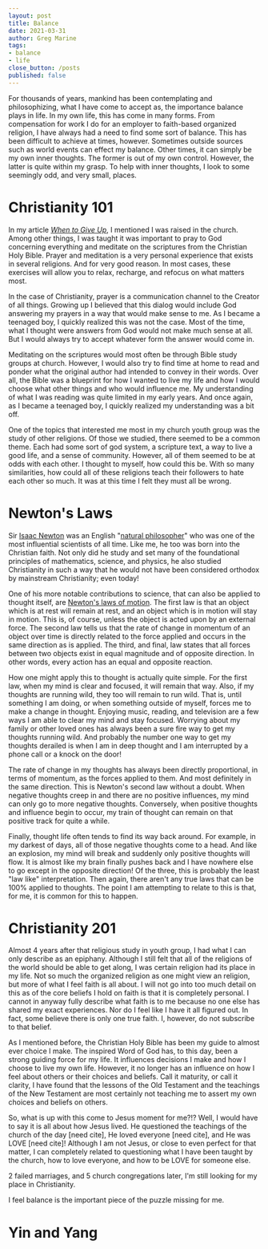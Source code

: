 ```yaml
---
layout: post
title: Balance
date: 2021-03-31
author: Greg Marine
tags: 
- balance
- life
close_button: /posts
published: false
---
```


For thousands of years, mankind has been contemplating and philosophizing, what I have come to accept as, the importance balance plays in life. In my own life, this has come in many forms. From compensation for work I do for an employer to faith-based organized religion, I have always had a need to find some sort of balance. This has been difficult to achieve at times, however. Sometimes outside sources such as world events can effect my balance. Other times, it can simply be my own inner thoughts. The former is out of my own control. However, the latter is quite within my grasp. To help with inner thoughts, I look to some seemingly odd, and very small, places.

<!--more-->

# Christianity 101

In my article _[When to Give Up](/posts/when-to-give-up)_, I mentioned I was raised in the church. Among other things, I was taught it was important to pray to God concerning everything and meditate on the scriptures from the Christian Holy Bible. Prayer and meditation is a very personal experience that exists in several religions. And for very good reason. In most cases, these exercises will allow you to relax, recharge, and refocus on what matters most.

In the case of Christianity, prayer is a communication channel to the Creator of all things. Growing up I believed that this dialog would include God answering my prayers in a way that would make sense to me. As I became a teenaged boy, I quickly realized this was not the case. Most of the time, what I thought were answers from God would not make much sense at all. But I would always try to accept whatever form the answer would come in.

Meditating on the scriptures would most often be through Bible study groups at church. However, I would also try to find time at home to read and ponder what the original author had intended to convey in their words. Over all, the Bible was a blueprint for how I wanted to live my life and how I would choose what other things and who would influence me. My understanding of what I was reading was quite limited in my early years. And once again, as I became a teenaged boy, I quickly realized my understanding was a bit off.

One of the topics that interested me most in my church youth group was the study of other religions. Of those we studied, there seemed to be a common theme. Each had some sort of god system, a scripture text, a way to live a good life, and a sense of community. However, all of them seemed to be at odds with each other. I thought to myself, how could this be. With so many similarities, how could all of these religions teach their followers to hate each other so much. It was at this time I felt they must all be wrong.

# Newton's Laws

Sir [Isaac Newton](https://en.wikipedia.org/wiki/Isaac_Newton) was an English "[natural philosopher](https://en.wikipedia.org/wiki/Natural_philosophy)" who was one of the most influential scientists of all time. Like me, he too was born into the Christian faith. Not only did he study and set many of the foundational principles of mathematics, science, and physics, he also studied Christianity in such a way that he would not have been considered orthodox by mainstream Christianity; even today!

One of his more notable contributions to science, that can also be applied to thought itself, are [Newton's laws of motion](https://en.wikipedia.org/wiki/Newton's_laws_of_motion). The first law is that an object which is at rest will remain at rest, and an object which is in motion will stay in motion. This is, of course, unless the object is acted upon by an external force. The second law tells us that the rate of change in momentum of an object over time is directly related to the force applied and occurs in the same direction as is applied. The third, and final, law states that all forces between two objects exist in equal magnitude and of opposite direction. In other words, every action has an equal and opposite reaction.

How one might apply this to thought is actually quite simple. For the first law, when my mind is clear and focused, it will remain that way. Also, if my thoughts are running wild, they too will remain to run wild. That is, until something I am doing, or when something outside of myself, forces me to make a change in thought. Enjoying music, reading, and television are a few ways I am able to clear my mind and stay focused. Worrying about my family or other loved ones has always been a sure fire way to get my thoughts running wild. And probably the number one way to get my thoughts derailed is when I am in deep thought and I am interrupted by a phone call or a knock on the door!

The rate of change in my thoughts has always been directly proportional, in terms of momentum, as the forces applied to them. And most definitely in the same direction. This is Newton's second law without a doubt. When negative thoughts creep in and there are no positive influences, my mind can only go to more negative thoughts. Conversely, when positive thoughts and influence begin to occur, my train of thought can remain on that positive track for quite a while.

Finally, thought life often tends to find its way back around. For example, in my darkest of days, all of those negative thoughts come to a head. And like an explosion, my mind will break and suddenly only positive thoughts will flow. It is almost like my brain finally pushes back and I have nowhere else to go except in the opposite direction! Of the three, this is probably the least "law like" interpretation. Then again, there aren't any true laws that can be 100% applied to thoughts. The point I am attempting to relate to this is that, for me, it is common for this to happen.

# Christianity 201

Almost 4 years after that religious study in youth group, I had what I can only describe as an epiphany. Although I still felt that all of the religions of the world should be able to get along, I was certain religion had its place in my life. Not so much the organized religion as one might view an religion, but more of what I feel faith is all about. I will not go into too much detail on this as of the core beliefs I hold on faith is that it is completely personal. I cannot in anyway fully describe what faith is to me because no one else has shared my exact experiences. Nor do I feel like I have it all figured out. In fact, some believe there is only one true faith. I, however, do not subscribe to that belief.

As I mentioned before, the Christian Holy Bible has been my guide to almost ever choice I make. The inspired Word of God has, to this day, been a strong guiding force for my life. It influences decisions I make and how I choose to live my own life. However, it no longer has an influence on how I feel about others or their choices and beliefs. Call it maturity, or call it clarity, I have found that the lessons of the Old Testament and the teachings of the New Testament are most certainly not teaching me to assert my own choices and beliefs on others.

So, what is up with this come to Jesus moment for me?!? Well, I would have to say it is all about how Jesus lived. He questioned the teachings of the church of the day [need cite], He loved everyone [need cite], and He was LOVE [need cite]! Although I am not Jesus, or close to even perfect for that matter, I can completely related to questioning what I have been taught by the church, how to love everyone, and how to be LOVE for someone else.

2 failed marriages, and 5 church congregations later, I'm still looking for my place in Christianity.

I feel balance is the important piece of the puzzle missing for me.

# Yin and Yang
